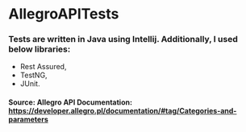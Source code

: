# AllegroAPITests

### Tests are written in Java using Intellij. Additionally, I used below libraries:
* Rest Assured,
* TestNG,
* JUnit.

#### Source: Allegro API Documentation: https://developer.allegro.pl/documentation/#tag/Categories-and-parameters

